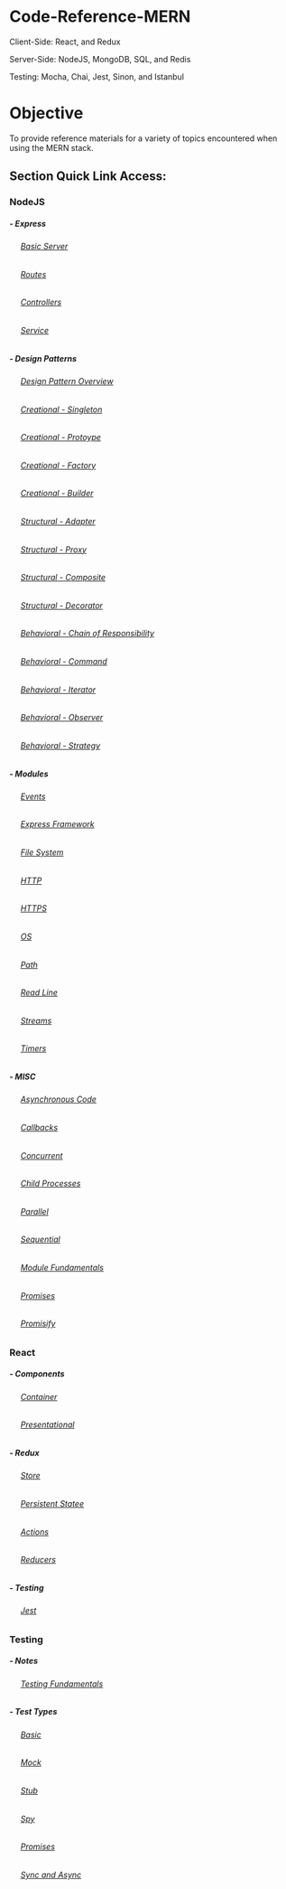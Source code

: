 # Code-Reference-MERN
Client-Side: React, and Redux

Server-Side: NodeJS, MongoDB, SQL, and Redis

Testing: Mocha, Chai, Jest, Sinon, and Istanbul

# Objective
To provide reference materials for a variety of topics encountered when using the MERN stack.

## Section Quick Link Access:

### NodeJS
##### - Express
###### &nbsp;&nbsp;&nbsp;&nbsp; [Basic Server](https://github.com/Swhite215/Code-Reference-MERN/blob/master/server/app.js)
###### &nbsp;&nbsp;&nbsp;&nbsp; [Routes](https://github.com/Swhite215/Code-Reference-MERN/blob/master/server/routes.js)
###### &nbsp;&nbsp;&nbsp;&nbsp; [Controllers](https://github.com/Swhite215/Code-Reference-MERN/tree/master/server/controllers)
###### &nbsp;&nbsp;&nbsp;&nbsp; [Service](https://github.com/Swhite215/Code-Reference-MERN/tree/master/server/services)

##### - Design Patterns
###### &nbsp;&nbsp;&nbsp;&nbsp; [Design Pattern Overview](https://github.com/Swhite215/Code-Reference-MERN/blob/master/designPatterns/overview.txt)
###### &nbsp;&nbsp;&nbsp;&nbsp; [Creational - Singleton](https://github.com/Swhite215/Code-Reference-MERN/tree/master/designPatterns/singleton)
###### &nbsp;&nbsp;&nbsp;&nbsp; [Creational - Protoype](https://github.com/Swhite215/Code-Reference-MERN/tree/master/designPatterns/prototype)
###### &nbsp;&nbsp;&nbsp;&nbsp; [Creational - Factory](https://github.com/Swhite215/Code-Reference-MERN/tree/master/designPatterns/factory)
###### &nbsp;&nbsp;&nbsp;&nbsp; [Creational - Builder](https://github.com/Swhite215/Code-Reference-MERN/tree/master/designPatterns/builder)

###### &nbsp;&nbsp;&nbsp;&nbsp; [Structural - Adapter](https://github.com/Swhite215/Code-Reference-MERN/tree/master/designPatterns/adapter)
###### &nbsp;&nbsp;&nbsp;&nbsp; [Structural - Proxy](https://github.com/Swhite215/Code-Reference-MERN/tree/master/designPatterns/proxy)
###### &nbsp;&nbsp;&nbsp;&nbsp; [Structural - Composite](https://github.com/Swhite215/Code-Reference-MERN/tree/master/designPatterns/composite)
###### &nbsp;&nbsp;&nbsp;&nbsp; [Structural - Decorator](https://github.com/Swhite215/Code-Reference-MERN/tree/master/designPatterns/decorator)

###### &nbsp;&nbsp;&nbsp;&nbsp; [Behavioral - Chain of Responsibility](https://github.com/Swhite215/Code-Reference-MERN/tree/master/designPatterns/chain_of_responsibility)
###### &nbsp;&nbsp;&nbsp;&nbsp; [Behavioral - Command](https://github.com/Swhite215/Code-Reference-MERN/tree/master/designPatterns/command)
###### &nbsp;&nbsp;&nbsp;&nbsp; [Behavioral - Iterator](https://github.com/Swhite215/Code-Reference-MERN/tree/master/designPatterns/iterator)
###### &nbsp;&nbsp;&nbsp;&nbsp; [Behavioral - Observer](https://github.com/Swhite215/Code-Reference-MERN/tree/master/designPatterns/observer)
###### &nbsp;&nbsp;&nbsp;&nbsp; [Behavioral - Strategy](https://github.com/Swhite215/Code-Reference-MERN/tree/master/designPatterns/strategy)

##### - Modules
###### &nbsp;&nbsp;&nbsp;&nbsp; [Events](https://github.com/Swhite215/Code-Reference-MERN/blob/master/server/events.js)
###### &nbsp;&nbsp;&nbsp;&nbsp; [Express Framework](https://github.com/Swhite215/Code-Reference-MERN/blob/master/server/express.js)
###### &nbsp;&nbsp;&nbsp;&nbsp; [File System](https://github.com/Swhite215/Code-Reference-MERN/blob/master/server/fileSystem.js)
###### &nbsp;&nbsp;&nbsp;&nbsp; [HTTP](https://github.com/Swhite215/Code-Reference-MERN/blob/master/server/http.js)
###### &nbsp;&nbsp;&nbsp;&nbsp; [HTTPS](https://github.com/Swhite215/Code-Reference-MERN/blob/master/server/https.js)
###### &nbsp;&nbsp;&nbsp;&nbsp; [OS](https://github.com/Swhite215/Code-Reference-MERN/blob/master/server/os.js)
###### &nbsp;&nbsp;&nbsp;&nbsp; [Path](https://github.com/Swhite215/Code-Reference-MERN/blob/master/server/path.js)
###### &nbsp;&nbsp;&nbsp;&nbsp; [Read Line](https://github.com/Swhite215/Code-Reference-MERN/blob/master/server/readLine.js)
###### &nbsp;&nbsp;&nbsp;&nbsp; [Streams](https://github.com/Swhite215/Code-Reference-MERN/blob/master/server/stream.js)
###### &nbsp;&nbsp;&nbsp;&nbsp; [Timers](https://github.com/Swhite215/Code-Reference-MERN/blob/master/server/timers.js)

##### - MISC
###### &nbsp;&nbsp;&nbsp;&nbsp; [Asynchronous Code](https://github.com/Swhite215/Code-Reference-MERN/blob/master/server/async.js)
###### &nbsp;&nbsp;&nbsp;&nbsp; [Callbacks](https://github.com/Swhite215/Code-Reference-MERN/blob/master/server/callback.js)
###### &nbsp;&nbsp;&nbsp;&nbsp; [Concurrent](https://github.com/Swhite215/Code-Reference-MERN/blob/master/server/concurrent.js)
###### &nbsp;&nbsp;&nbsp;&nbsp; [Child Processes](https://github.com/Swhite215/Code-Reference-MERN/blob/master/server/childProcesses.js)
###### &nbsp;&nbsp;&nbsp;&nbsp; [Parallel](https://github.com/Swhite215/Code-Reference-MERN/blob/master/server/parallel.js)
###### &nbsp;&nbsp;&nbsp;&nbsp; [Sequential](https://github.com/Swhite215/Code-Reference-MERN/blob/master/server/sequential.js)
###### &nbsp;&nbsp;&nbsp;&nbsp; [Module Fundamentals](https://github.com/Swhite215/Code-Reference-MERN/blob/master/server/module.js)
###### &nbsp;&nbsp;&nbsp;&nbsp; [Promises](https://github.com/Swhite215/Code-Reference-MERN/blob/master/server/promises.js)
###### &nbsp;&nbsp;&nbsp;&nbsp; [Promisify](https://github.com/Swhite215/Code-Reference-MERN/blob/master/server/promisify.js)

### React
##### - Components
###### &nbsp;&nbsp;&nbsp;&nbsp; [Container](https://github.com/Swhite215/Code-Reference-MERN/blob/master/src/featureOne/featureOneContainer.js)
###### &nbsp;&nbsp;&nbsp;&nbsp; [Presentational](https://github.com/Swhite215/Code-Reference-MERN/blob/master/src/featureOne/featureOnePresentational.js)

##### - Redux
###### &nbsp;&nbsp;&nbsp;&nbsp; [Store](https://github.com/Swhite215/Code-Reference-MERN/blob/master/src/redux/store/configureStore.js)
###### &nbsp;&nbsp;&nbsp;&nbsp; [Persistent Statee](https://github.com/Swhite215/Code-Reference-MERN/blob/master/src/redux/store/localStorage.js)
###### &nbsp;&nbsp;&nbsp;&nbsp; [Actions](https://github.com/Swhite215/Code-Reference-MERN/tree/master/src/redux/actions)
###### &nbsp;&nbsp;&nbsp;&nbsp; [Reducers](https://github.com/Swhite215/Code-Reference-MERN/tree/master/src/redux/reducers)

##### - Testing
###### &nbsp;&nbsp;&nbsp;&nbsp; [Jest](https://github.com/Swhite215/Code-Reference-MERN/tree/master/src/tests)

### Testing
##### - Notes
###### &nbsp;&nbsp;&nbsp;&nbsp; [Testing Fundamentals](https://github.com/Swhite215/Code-Reference-MERN/blob/master/testing/notes.txt)

##### - Test Types
###### &nbsp;&nbsp;&nbsp;&nbsp; [Basic](https://github.com/Swhite215/Code-Reference-MERN/blob/master/testing/tools-spec.js)
###### &nbsp;&nbsp;&nbsp;&nbsp; [Mock](https://github.com/Swhite215/Code-Reference-MERN/blob/master/testing/mock-spec.js)
###### &nbsp;&nbsp;&nbsp;&nbsp; [Stub](https://github.com/Swhite215/Code-Reference-MERN/blob/master/testing/stub-spec.js)
###### &nbsp;&nbsp;&nbsp;&nbsp; [Spy](https://github.com/Swhite215/Code-Reference-MERN/blob/master/testing/spy-spec.js)
###### &nbsp;&nbsp;&nbsp;&nbsp; [Promises](https://github.com/Swhite215/Code-Reference-MERN/blob/master/testing/promise-spec.js)
###### &nbsp;&nbsp;&nbsp;&nbsp; [Sync and Async](https://github.com/Swhite215/Code-Reference-MERN/blob/master/testing/sync-spec.js)
